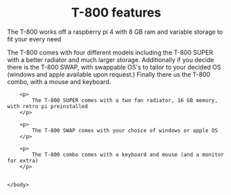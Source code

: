 <html>
	<head>
		<title>
			T-800 Fetures/Models
		</title>
	</head>
	<body>
		<h1 style="text-align: center;">
			T-800 features
		</h1>
		<p>
			The T-800 works off a raspberry pi 4 with 8 GB ram and variable storage to fit your every need
		</p>
		<p>
			The T-800 comes with four different models including the T-800 SUPER with a better radiator and much larger storage. Additionally if you decide there is the T-800 SWAP, with swappable OS's to tailor to your decided OS (windows and apple available upon request.) Finally there us the T-800 combo, with a mouse and keyboard.
		</p>

		<p>
			The T-800 SUPER comes with a two fan radiator, 16 GB memory, with retro pi preinstalled
		</p>

		<p>
			The T-800 SWAP comes with your choice of windows or apple OS
		</p>

		<p>
			The T-800 combo comes with a keyboard and mouse (and a monitor for extra)
		</p>


	</body>
</html>
